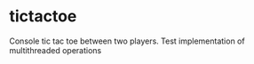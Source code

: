 # tictactoe

Console tic tac toe between two players. Test implementation of multithreaded operations
